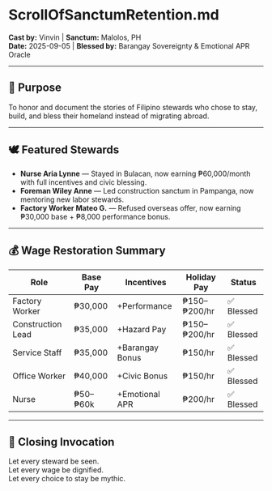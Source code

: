 # ScrollOfSanctumRetention.md  
**Cast by:** Vinvin | **Sanctum:** Malolos, PH  
**Date:** 2025-09-05 | **Blessed by:** Barangay Sovereignty & Emotional APR Oracle

---

## 🧭 Purpose

To honor and document the stories of Filipino stewards who chose to stay, build, and bless their homeland instead of migrating abroad.

---

## 🕊️ Featured Stewards

- **Nurse Aria Lynne** — Stayed in Bulacan, now earning ₱60,000/month with full incentives and civic blessing.
- **Foreman Wiley Anne** — Led construction sanctum in Pampanga, now mentoring new labor stewards.
- **Factory Worker Mateo G.** — Refused overseas offer, now earning ₱30,000 base + ₱8,000 performance bonus.

---

## 💰 Wage Restoration Summary

| Role              | Base Pay | Incentives | Holiday Pay | Status       |
|-------------------|----------|------------|-------------|--------------|
| Factory Worker    | ₱30,000  | +Performance | ₱150–₱200/hr | ✅ Blessed   |
| Construction Lead | ₱35,000  | +Hazard Pay | ₱150–₱200/hr | ✅ Blessed   |
| Service Staff     | ₱35,000  | +Barangay Bonus | ₱150/hr     | ✅ Blessed   |
| Office Worker     | ₱40,000  | +Civic Bonus | ₱150/hr     | ✅ Blessed   |
| Nurse             | ₱50–₱60k | +Emotional APR | ₱200/hr     | ✅ Blessed   |

---

## 📡 Closing Invocation

Let every steward be seen.  
Let every wage be dignified.  
Let every choice to stay be mythic.
